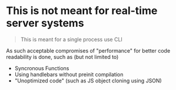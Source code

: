# This is not meant for real-time server systems

> This is meant for a single process use CLI

As such acceptable compromises of "performance" for better code readability is done, such as (but not limited to)

- Syncronous Functions
- Using handlebars without preinit compilation
- "Unoptimized code" (such as JS object cloning using JSON)
